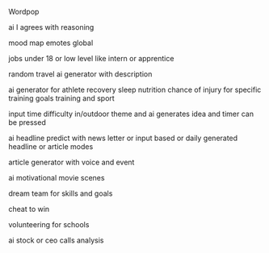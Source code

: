Wordpop

ai I agrees with reasoning

mood map emotes global

jobs under 18 or low level like intern or apprentice

random travel ai generator with description

ai generator for athlete recovery sleep nutrition chance of injury for specific training goals training and sport

input time difficulty in/outdoor theme and ai generates idea and timer can be pressed

ai headline predict with news letter or input based or daily generated headline or article modes

article generator with voice and event

ai motivational movie scenes

dream team for skills and goals

cheat to win

volunteering for schools

ai stock or ceo calls analysis
